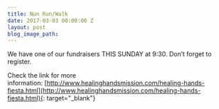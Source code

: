 ```yaml
---
title: Nun Run/Walk
date: 2017-03-03 00:00:00 Z
layout: post
blog_image_path: 
---
```


We have one of our fundraisers THIS SUNDAY at 9:30. Don’t forget to register.

Check the link for more information:&nbsp;[http://www.healinghandsmission.com/healing-hands-fiesta.html](http://www.healinghandsmission.com/healing-hands-fiesta.html){: target="_blank"}